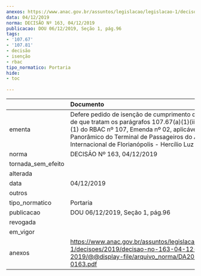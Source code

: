 ```yaml
---
anexos: https://www.anac.gov.br/assuntos/legislacao/legislacao-1/decisoes/2019/decisao-no-163-04-12-2019/@@display-file/arquivo_norma/DA2019-0163.pdf
data: 04/12/2019
norma: DECISÃO Nº 163, 04/12/2019
publicacao: DOU 06/12/2019, Seção 1, pág.96
tags:
- '107.67'
- '107.81'
- decisão
- isenção
- rbac
tipo_normatico: Portaria
hide: 
- toc 
 
---
```


|                    | Documento                                                                                                                                                                                                                                                                       |
|:-------------------|:--------------------------------------------------------------------------------------------------------------------------------------------------------------------------------------------------------------------------------------------------------------------------------|
| ementa             | Defere pedido de isenção de cumprimento dos requisitos de que tratam os parágrafos 107.67(a)(1)(iii) e 107.81(j)(1) do RBAC nº 107, Emenda nº 02, aplicável ao Terraço Panorâmico do Terminal de Passageiros do Aeroporto Internacional de Florianópolis - Hercílio Luz (SBFL). |
| norma              | DECISÃO Nº 163, 04/12/2019                                                                                                                                                                                                                                                      |
| tornada_sem_efeito |                                                                                                                                                                                                                                                                                 |
| alterada           |                                                                                                                                                                                                                                                                                 |
| data               | 04/12/2019                                                                                                                                                                                                                                                                      |
| outros             |                                                                                                                                                                                                                                                                                 |
| tipo_normatico     | Portaria                                                                                                                                                                                                                                                                        |
| publicacao         | DOU 06/12/2019, Seção 1, pág.96                                                                                                                                                                                                                                                 |
| revogada           |                                                                                                                                                                                                                                                                                 |
| em_vigor           |                                                                                                                                                                                                                                                                                 |
| anexos             | https://www.anac.gov.br/assuntos/legislacao/legislacao-1/decisoes/2019/decisao-no-163-04-12-2019/@@display-file/arquivo_norma/DA2019-0163.pdf                                                                                                                                   |